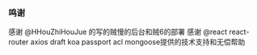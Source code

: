 ### 鸣谢
感谢 @HHouZhiHouJue 的写的贼慢的后台和贼6的部署
感谢 @react react-router axios draft koa passport acl mongoose提供的技术支持和无偿帮助
